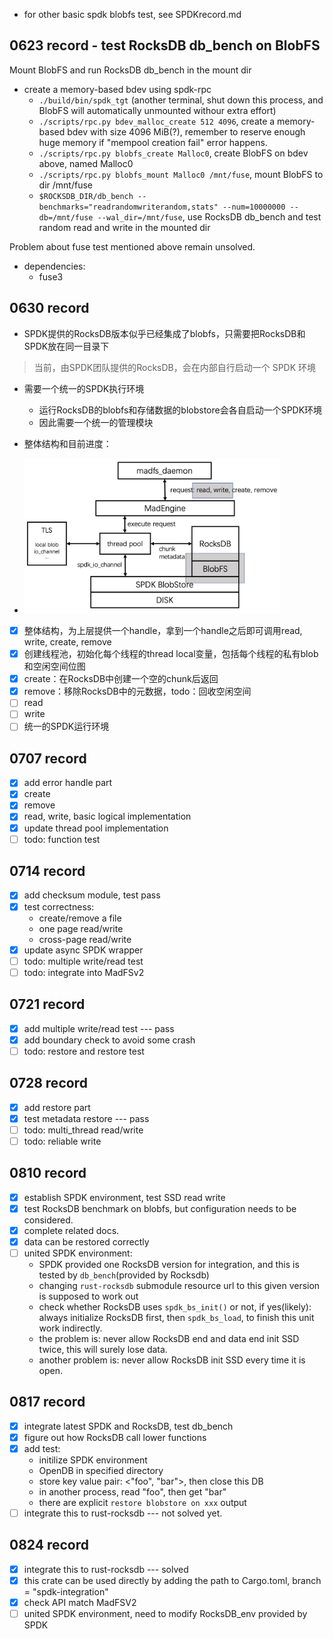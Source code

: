 - for other basic spdk blobfs test, see SPDKrecord.md

## 0623 record - test RocksDB db_bench on BlobFS
Mount BlobFS and run RocksDB db_bench in the mount dir
- create a memory-based bdev using spdk-rpc
    - `./build/bin/spdk_tgt` (another terminal, shut down this process, and BlobFS will automatically unmounted withour extra effort)
    - `./scripts/rpc.py bdev_malloc_create 512 4096`, create a memory-based bdev with size 4096 MiB(?), remember to reserve enough huge memory if "mempool creation fail" error happens.
    - `./scripts/rpc.py blobfs_create Malloc0`, create BlobFS on bdev above, named Malloc0
    - `./scripts/rpc.py blobfs_mount Malloc0 /mnt/fuse`, mount BlobFS to dir /mnt/fuse
    - `$ROCKSDB_DIR/db_bench --benchmarks="readrandomwriterandom,stats" --num=10000000 --db=/mnt/fuse --wal_dir=/mnt/fuse`, use RocksDB db_bench and test random read and write in the mounted dir

Problem about fuse test mentioned above remain unsolved.

- dependencies:
    - fuse3

## 0630 record

- SPDK提供的RocksDB版本似乎已经集成了blobfs，只需要把RocksDB和SPDK放在同一目录下

> 当前，由SPDK团队提供的RocksDB，会在内部自行启动一个 SPDK 环境

- 需要一个统一的SPDK执行环境
  - 运行RocksDB的blobfs和存储数据的blobstore会各自启动一个SPDK环境
  - 因此需要一个统一的管理模块

- 整体结构和目前进度：
- <img src="./pics/进展0630.png" alt="进展0630" style="zoom:40%;" />
- [x] 整体结构，为上层提供一个handle，拿到一个handle之后即可调用read, write, create, remove
- [x] 创建线程池，初始化每个线程的thread local变量，包括每个线程的私有blob和空闲空间位图
- [x] create：在RocksDB中创建一个空的chunk后返回
- [x] remove：移除RocksDB中的元数据，todo：回收空闲空间
- [ ] read
- [ ] write
- [ ] 统一的SPDK运行环境

## 0707 record
- [x] add error handle part 
- [x] create
- [x] remove
- [x] read, write, basic logical implementation
- [x] update thread pool implementation
- [ ] todo: function test

## 0714 record
- [x] add checksum module, test pass
- [x] test correctness: 
  - create/remove a file
  - one page read/write 
  - cross-page read/write
- [x] update async SPDK wrapper
- [ ] todo: multiple write/read test
- [ ] todo: integrate into MadFSv2

## 0721 record
- [x] add multiple write/read test --- pass
- [x] add boundary check to avoid some crash
- [ ] todo: restore and restore test

## 0728 record
- [x] add restore part
- [x] test metadata restore --- pass
- [ ] todo: multi_thread read/write
- [ ] todo: reliable write

## 0810 record
- [x] establish SPDK environment, test SSD read write
- [x] test RocksDB benchmark on blobfs, but configuration needs to be considered.
- [x] complete related docs.
- [x] data can be restored correctly
- [ ] united SPDK environment:
  - SPDK provided one RocksDB version for integration, and this is tested by `db_bench`(provided by Rocksdb)
  - changing `rust-rocksdb` submodule resource url to this given version is supposed to work out
  - check whether RocksDB uses `spdk_bs_init()` or not, if yes(likely): always initialize RocksDB first, then `spdk_bs_load`, to finish this unit work indirectly.
  - the problem is: never allow RocksDB end and data end init SSD twice, this will surely lose data.
  - another problem is: never allow RocksDB init SSD every time it is open.

## 0817 record
- [x] integrate latest SPDK and RocksDB, test db_bench
- [x] figure out how RocksDB call lower functions
- [x] add test: 
  - initilize SPDK environment
  - OpenDB in specified directory
  - store key value pair: <"foo", "bar">, then close this DB
  - in another process, read "foo", then get "bar"
  - there are explicit `restore blobstore on xxx` output
- [ ] integrate this to rust-rocksdb --- not solved yet.

## 0824 record
- [x] integrate this to rust-rocksdb --- solved
- [x] this crate can be used directly by adding the path to Cargo.toml, branch = "spdk-integration"
- [x] check API match MadFSV2
- [ ] united SPDK environment, need to modify RocksDB_env provided by SPDK
